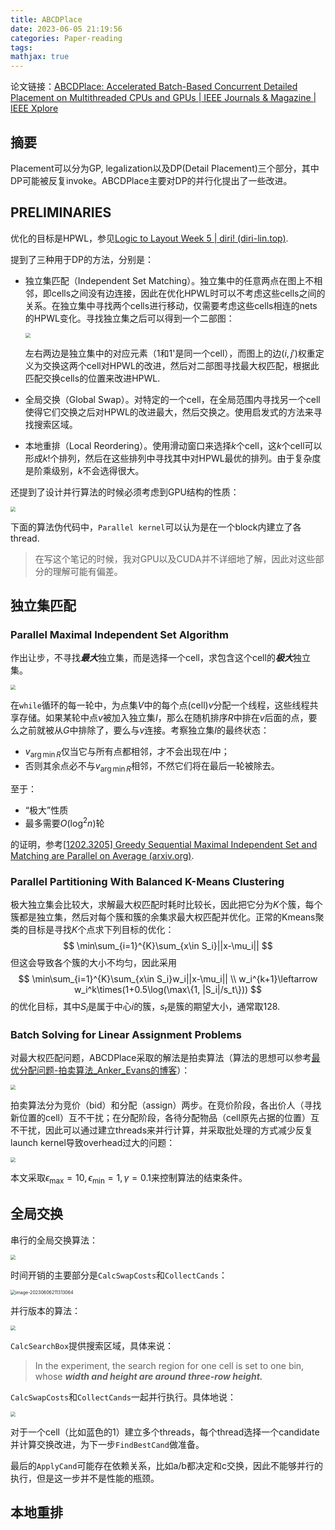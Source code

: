 ```yaml
---
title: ABCDPlace
date: 2023-06-05 21:19:56
categories: Paper-reading
tags:
mathjax: true
---
```


论文链接：[ABCDPlace: Accelerated Batch-Based Concurrent Detailed Placement on Multithreaded CPUs and GPUs | IEEE Journals & Magazine | IEEE Xplore](https://ieeexplore.ieee.org/abstract/document/8982049)

## 摘要

Placement可以分为GP, legalization以及DP(Detail Placement)三个部分，其中DP可能被反复invoke。ABCDPlace主要对DP的并行化提出了一些改进。

## PRELIMINARIES

优化的目标是HPWL，参见[Logic to Layout Week 5 | diri! (diri-lin.top)](https://diri-lin.top/Learning/EDA/Logic-to-Layout-Week-5/#Half-Perimeter-Wirelength-HPWL).

提到了三种用于DP的方法，分别是：

+ 独立集匹配（Independent Set Matching）。独立集中的任意两点在图上不相邻，即cells之间没有边连接，因此在优化HPWL时可以不考虑这些cells之间的关系。在独立集中寻找两个cells进行移动，仅需要考虑这些cells相连的nets的HPWL变化。寻找独立集之后可以得到一个二部图：

  <img src="https://raw.githubusercontent.com/diriLin/blog_img/main/20230605175206.png" style="zoom: 50%;" />

  左右两边是独立集中的对应元素（1和1'是同一个cell），而图上的边$(i,j')$权重定义为交换这两个cell对HPWL的改进，然后对二部图寻找最大权匹配，根据此匹配交换cells的位置来改进HPWL. 

+ 全局交换（Global Swap）。对特定的一个cell，在全局范围内寻找另一个cell使得它们交换之后对HPWL的改进最大，然后交换之。使用启发式的方法来寻找搜索区域。

+ 本地重排（Local Reordering）。使用滑动窗口来选择$k$个cell，这$k$个cell可以形成$k!$个排列，然后在这些排列中寻找其中对HPWL最优的排列。由于复杂度是阶乘级别，$k$不会选得很大。

还提到了设计并行算法的时候必须考虑到GPU结构的性质：

<img src="https://raw.githubusercontent.com/diriLin/blog_img/main/20230606112656.png" style="zoom:50%;"/>

下面的算法伪代码中，`Parallel kernel`可以认为是在一个block内建立了各thread.

> 在写这个笔记的时候，我对GPU以及CUDA并不详细地了解，因此对这些部分的理解可能有偏差。

## 独立集匹配

### Parallel Maximal Independent Set Algorithm

作出让步，不寻找***最大***独立集，而是选择一个cell，求包含这个cell的***极大***独立集。

<img src="https://raw.githubusercontent.com/diriLin/blog_img/main/20230605165526.png" style="zoom: 50%;" />

在`while`循环的每一轮中，为点集$V$中的每个点(cell)$v$分配一个线程，这些线程共享存储。如果某轮中点$v$被加入独立集$I$，那么在随机排序$R$中排在$v$后面的点，要么之前就被从$G$中排除了，要么与$v$连接。考察独立集$I$的最终状态：
+ $v_{\arg\min R}$仅当它与所有点都相邻，才不会出现在$I$中；
+ 否则其余点必不与$v_{\arg\min R}$相邻，不然它们将在最后一轮被除去。

至于：
  + “极大”性质
  + 最多需要$O(\log^2n)$轮

的证明，参考[[1202.3205\] Greedy Sequential Maximal Independent Set and Matching are Parallel on Average (arxiv.org)](https://arxiv.org/abs/1202.3205). 

### Parallel Partitioning With Balanced K-Means Clustering

极大独立集会比较大，求解最大权匹配时耗时比较长，因此把它分为$K$个簇，每个簇都是独立集，然后对每个簇和簇的余集求最大权匹配并优化。正常的Kmeans聚类的目标是寻找$K$​个点求下列目标的优化：
$$
\min\sum_{i=1}^{K}\sum_{x\in S_i}||x-\mu_i||
$$
但这会导致各个簇的大小不均匀，因此采用
$$
\min\sum_{i=1}^{K}\sum_{x\in S_i}w_i||x-\mu_i|| \\
w_i^{k+1}\leftarrow w_i^k\times(1+0.5\log(\max\{1, |S_i|/s_t\}))
$$
的优化目标，其中$S_i$是属于中心$i$的簇，$s_t$是簇的期望大小，通常取128.

### Batch Solving for Linear Assignment Problems

对最大权匹配问题，ABCDPlace采取的解法是拍卖算法（算法的思想可以参考[最优分配问题-拍卖算法_Anker_Evans的博客](https://blog.csdn.net/Anker_Evans/article/details/106539488)）：

<img src="https://raw.githubusercontent.com/diriLin/blog_img/main/20230606115342.png" style="zoom: 50%;" />

拍卖算法分为竞价（bid）和分配（assign）两步。在竞价阶段，各出价人（寻找新位置的cell）互不干扰；在分配阶段，各待分配物品（cell原先占据的位置）互不干扰，因此可以通过建立threads来并行计算，并采取批处理的方式减少反复launch kernel导致overhead过大的问题：

<img src="https://raw.githubusercontent.com/diriLin/blog_img/main/20230606142410.png" style="zoom:50%;" />

本文采取$\epsilon_{\max}=10, \epsilon_{\min}=1, \gamma=0.1$来控制算法的结束条件。

## 全局交换

串行的全局交换算法：

<img src="https://raw.githubusercontent.com/diriLin/blog_img/main/20230606211151.png" style="zoom:50%;" />



时间开销的主要部分是`CalcSwapCosts`和`CollectCands`：

<img src="C:\Users\19011\AppData\Roaming\Typora\typora-user-images\image-20230606211313064.png" alt="image-20230606211313064" style="zoom:50%;" />

并行版本的算法：

<img src="https://raw.githubusercontent.com/diriLin/blog_img/main/20230606211911.png" style="zoom:50%;" />

`CalcSearchBox`提供搜索区域，具体来说：

> In the experiment, the search region for one cell is set to one bin, whose ***width and height are around three-row height.***

`CalcSwapCosts`和`CollectCands`一起并行执行。具体地说：

<img src="https://raw.githubusercontent.com/diriLin/blog_img/main/20230606212527.png" style="zoom:50%;" />

对于一个cell（比如蓝色的1）建立多个threads，每个thread选择一个candidate并计算交换改进，为下一步`FindBestCand`做准备。

最后的`ApplyCand`可能存在依赖关系，比如a/b都决定和c交换，因此不能够并行的执行，但是这一步并不是性能的瓶颈。

## 本地重排
